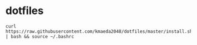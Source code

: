# dotfiles

```shell
curl https://raw.githubusercontent.com/kmaeda2048/dotfiles/master/install.sh | bash && source ~/.bashrc
```
